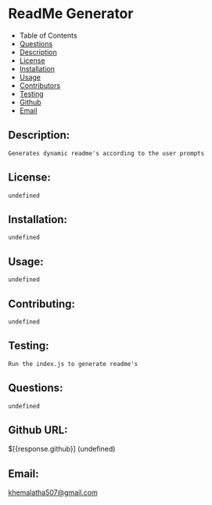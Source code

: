 
# ReadMe Generator
* Table of Contents
* [Questions](#questions)
* [Description](#description)
* [License](#license)
* [Installation](#installation)
* [Usage](#usage)
* [Contributors](#contributors)
* [Testing](#test)
* [Github](#github)
* [Email](#email)
## <a name="description">Description:</a>
    Generates dynamic readme's according to the user prompts
## <a name="license">License:</a>
    undefined
## <a name="installation">Installation:</a>
    undefined
## <a name="usage">Usage:</a>
    undefined
## <a name="contributing">Contributing:</a>
    undefined
## <a name="test">Testing:</a>
    Run the index.js to generate readme's
## <a name="questions">Questions:</a>
    undefined 
## <a name="github">Github URL:</a>
   $[{response.github}] (undefined)
## <a name="Email">Email:</a>

khemalatha507@gmail.com
    